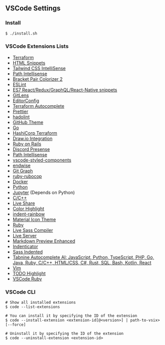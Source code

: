 ## VSCode Settings

### Install

```sh
$ ./install.sh
```

### VSCode Extensions Lists

- [Terraform](https://github.com/4ops/vscode-language-terraform)
- [HTML Snippets](https://github.com/abusaidm/html-snippets)
- [Tailwind CSS IntelliSense](https://github.com/tailwindlabs/tailwindcss-intellisense)
- [Path Intellisense](https://github.com/ChristianKohler/PathIntellisense)
- [Bracket Pair Colorizer 2](https://github.com/CoenraadS/Bracket-Pair-Colorizer-2)
- [ESLint](https://github.com/Microsoft/vscode-eslint)
- [ES7 React/Redux/GraphQL/React-Native snippets](https://github.com/dsznajder/vscode-es7-javascript-react-snippets)
- [GitLens](https://github.com/eamodio/vscode-gitlens)
- [EditorConfig](https://github.com/editorconfig/editorconfig-vscode)
- [Terraform Autocomplete](https://github.com/erd0s/terraform-autocomplete)
- [Prettier](https://github.com/prettier/prettier-vscode)
- [hadolint](https://github.com/ExiaSR/vscode-hadolint)
- [GitHub Theme](https://github.com/primer/github-vscode-theme)
- [Go](https://github.com/golang/vscode-go)
- [HashiCorp Terraform](https://github.com/hashicorp/vscode-terraform)
- [Draw.io Integration](https://github.com/hediet/vscode-drawio)
- [Ruby on Rails](https://github.com/hridoy/rails-vscode)
- [Discord Presense](https://github.com/iCrawl/discord-vscode)
- [Path Intellisense](https://github.com/ChristianKohler/PathIntellisense)
- [vscode-styled-components](https://github.com/styled-components/vscode-styled-components)
- [endwise](https://github.com/kaiwood/vscode-endwise)
- [Git Graph](https://github.com/mhutchie/vscode-git-graph)
- [ruby-rubocop](https://github.com/misogi/vscode-ruby-rubocop)
- [Docker](https://github.com/microsoft/vscode-docker)
- [Python](https://github.com/Microsoft/vscode-python)
- [Jupyter](https://github.com/Microsoft/vscode-jupyter) (Depends on Python)
- [C/C++](https://github.com/Microsoft/vscode-cpptools)
- [Live Share](https://github.com/MicrosoftDocs/live-share)
- [Color Highlight](https://github.com/egonyans/vscode-ext-color-highlight)
- [indent-rainbow](https://github.com/oderwat/vscode-indent-rainbow)
- [Material Icon Theme](https://github.com/PKief/vscode-material-icon-theme)
- [Ruby](https://github.com/rubyide/vscode-ruby)
- [Live Sass Compiler](https://github.com/ritwickdey/vscode-live-sass-compiler)
- [Live Server](https://github.com/ritwickdey/vscode-live-server)
- [Markdown Preview Enhanced](https://github.com/shd101wyy/vscode-markdown-preview-enhanced)
- [Indenticator](https://github.com/SirTori/indenticator)
- [Sass Indented](https://github.com/TheRealSyler/vscode-sass-indented)
- [Tabnine Autocomplete AI: JavaScript, Python, TypeScript, PHP, Go, Java, Ruby, C/C++, HTML/CSS, C#, Rust, SQL, Bash, Kotlin, React](https://github.com/codota/tabnine-vscode)
- [Vim](https://github.com/VSCodeVim/Vim)
- [TODO Highlight](https://github.com/wayou/vscode-todo-highlight)
- [VSCode Ruby](https://github.com/rubyide/vscode-ruby)

### VSCode CLI

```
# Show all installed extensions
$ code --list-extensions

# You can install it by specifying the ID of the extension
$ code --install-extension <extension-id[@<version>] | path-to-vsix> [--force]

# Uninstall it by specifying the ID of the extension
$ code --uninstall-extension <extension-id>
```
